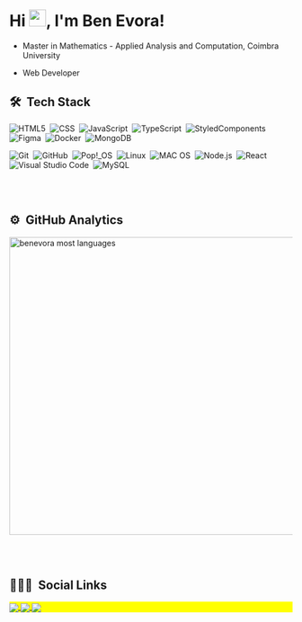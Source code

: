 <h1 align="left">Hi <img src="https://raw.githubusercontent.com/kaueMarques/kaueMarques/master/hi.gif" width="30px">, I'm Ben Evora!</h1>


- Master in Mathematics - Applied Analysis and Computation, Coimbra University
  
- Web Developer 



## 🛠 &nbsp;Tech Stack
![HTML5](https://img.shields.io/badge/-HTML5-222222?style=flat&logo=html5)&nbsp;
![CSS](https://img.shields.io/badge/-CSS-222222?style=flat&logo=CSS3&logoColor=1572B6)&nbsp;
![JavaScript](https://img.shields.io/badge/-JavaScript-222222?style=flat&logo=javascript)&nbsp;
![TypeScript](https://img.shields.io/badge/-TypeScript-222222?style=flat&logo=typescript)&nbsp;
![StyledComponents](https://img.shields.io/badge/-StyledComponents-222222?style=flat&logo=styled-components)&nbsp;
![Figma](https://img.shields.io/badge/-Figma-222222?style=flat&logo=Figma)&nbsp;
![Docker](https://img.shields.io/badge/-Docker-222222?style=flat&logo=Docker)&nbsp;
![MongoDB](https://img.shields.io/badge/-MongoDB-222222?style=flat&logo=mongodb)&nbsp;

![Git](https://img.shields.io/badge/-Git-222222?style=flat&logo=git&logoColor=F05032)&nbsp;
![GitHub](https://img.shields.io/badge/-GitHub-222222?style=flat&logo=github)&nbsp;
![Pop!_OS](https://img.shields.io/badge/Pop!_OS-222222?style=flat&logo=Pop!_OS&logoColor=48B9C7)&nbsp;
![Linux](https://img.shields.io/badge/-Linux-222222?style=flat&logo=linux)&nbsp;
![MAC OS](https://img.shields.io/badge/mac%20os-222222?style=flat&logo=apple&logoColor=white)&nbsp;
![Node.js](https://img.shields.io/badge/-Node.js-222222?style=flat&logo=node.js)&nbsp;
![React](https://img.shields.io/badge/-React-222222?style=flat&logo=React)&nbsp;
![Visual Studio Code](https://img.shields.io/badge/-Visual%20Studio%20Code-222222?style=flat&logo=visual-studio-code&logoColor=007ACC)&nbsp;
![MySQL](https://img.shields.io/badge/MySQL-222222?style=flat&logo=mysql&logoColor=007ACC)&nbsp;

<br><br>

## ⚙️ &nbsp;GitHub Analytics
<p align="left">
<img width="530em" src="https://github-readme-stats.vercel.app/api/top-langs/?username=benevora&layout=compact&theme=vision-friendly-dark" alt="benevora most languages"/>
</P>
<br><br>

## 👨🏽‍🦲 &nbsp;Social Links
<p align="left" style="background:yellow">
  <a href="https://github.com/benevora" alt="GitHub">
    <img align="center" src="https://img.shields.io/badge/-benevora-222222?style=flat-square&logo=Github&logoColor=white" />
  </a>
  <a href="https://www.linkedin.com/in/ben-evora-26a385207/" alt="LinkedIn">
    <img align="center" src="https://img.shields.io/badge/-benevora-222222?style=flat-square&logo=Linkedin&logoColor=white" />
  </a>
  <a href="https://www.instagram.com/benevora/" alt="Instagram">
    <img align="center" src="https://img.shields.io/badge/-benevora-222222?style=flat&logo=instagram" />
  </a>
</p>
